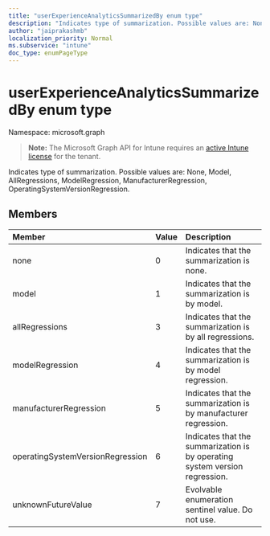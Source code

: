 ```yaml
---
title: "userExperienceAnalyticsSummarizedBy enum type"
description: "Indicates type of summarization. Possible values are: None, Model, AllRegressions, ModelRegression, ManufacturerRegression, OperatingSystemVersionRegression."
author: "jaiprakashmb"
localization_priority: Normal
ms.subservice: "intune"
doc_type: enumPageType
---
```


# userExperienceAnalyticsSummarizedBy enum type

Namespace: microsoft.graph

> **Note:** The Microsoft Graph API for Intune requires an [active Intune license](https://go.microsoft.com/fwlink/?linkid=839381) for the tenant.

Indicates type of summarization. Possible values are: None, Model, AllRegressions, ModelRegression, ManufacturerRegression, OperatingSystemVersionRegression.

## Members
|Member|Value|Description|
|:---|:---|:---|
|none|0|Indicates that the summarization is none.|
|model|1|Indicates that the summarization is by model.|
|allRegressions|3|Indicates that the summarization is by all regressions.|
|modelRegression|4|Indicates that the summarization is by model regression.|
|manufacturerRegression|5|Indicates that the summarization is by manufacturer regression.|
|operatingSystemVersionRegression|6|Indicates that the summarization is by operating system version regression.|
|unknownFutureValue|7|Evolvable enumeration sentinel value. Do not use.|
